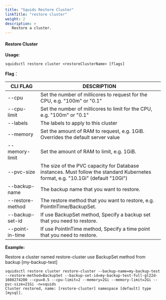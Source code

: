 ```yaml
---
title: "Squids Restore Cluster"
linkTitle: "restore cluster"
weight: 2
description: >
   Restore a cluster.
---
```


#### Restore Cluster

**Usage**:

```shell script
squidsctl restore cluster <restoreClusterName> [flags]
```

**Flag**：

| CLI FLAG        | DESCRIPTION                                                  |
| --------------- | ------------------------------------------------------------ |
| --cpu           | Set the number of millicores to request for the CPU, e.g. "100m" or "0.1" |
| --cpu-limit     | Set the number of millicores to limit for the CPU, e.g. "100m" or "0.1" |
| --labels        | The labels to apply to this cluster                          |
| --memory        | Set the amount of RAM to request, e.g. 1GiB. Overrides the default server value |
| --memory-limit  | Set the amount of RAM to limit, e.g. 1GiB.                   |
| --pvc-size      | The size of the PVC capacity for Database instances. Must follow the standard Kubernetes format, e.g. "10.1Gi" (default "10Gi") |
| --backup-name   | The backup name that you want to restore.|
| --restore-method  | The restore method that you want to restore, e.g. PointInTime/BackupSet. |
| --backup-set-id | If use BackupSet method, Specify a backup set that you need to restore. |
| --point-in-time | If use PointInTime method, Specify a time point that you need to restore. |

**Example:** 

Restore a cluster named restore-cluster use BackupSet method from backup [my-backup-test]

```shell
squidsctl restore cluster restore-cluster --backup-name=my-backup-test --restore-method=BackupSet --backup-set-id=my-backup-test-full-gl22d-1608274200 --cpu=0.5 --cpu-limit=2 --memory=2Gi --memory-limit=2Gi --pvc-size=21Gi -n=squids
Cluster restored, name: [restore-cluster] namespace [default] type [mysql].
```